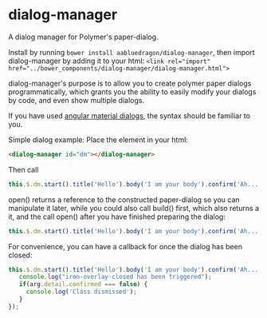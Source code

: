 # dialog-manager
A dialog manager for Polymer's paper-dialog.

Install by running
`bower install aabluedragon/dialog-manager`, then import dialog-manager by adding it to your html:
`<link rel="import" href="../bower_components/dialog-manager/dialog-manager.html">`

dialog-manager's purpose is to allow you to create polymer paper dialogs programmatically, which grants you the ability to easily modify your dialogs by code, and even show multiple dialogs.

If you have used [angular material dialogs](https://material.angularjs.org/latest/#/demo/material.components.dialog), the syntax should be familiar to you.

Simple dialog example:
Place the element in your html: 
```html
<dialog-manager id="dm"></dialog-manager>
```
Then call
```javascript
this.$.dm.start().title('Hello').body('I am your body').confirm('Ah... Ok').open();
```

open() returns a reference to the constructed paper-dialog so you can manipulate it later, while you could also call build() first, which also returns a it, and the call open() after you have finished preparing the dialog:
```javascript
this.$.dm.start().title('Hello').body('I am your body').confirm('Ah... Ok').build().open();
```

For convenience, you can have a callback for once the dialog has been closed:
```javascript
this.$.dm.start().title('Hello').body('I am your body').confirm('Ah... Ok').build().open(function(arg){
   console.log("iron-overlay-closed has been triggered");
   if(arg.detail.confirmed === false) {
     console.log('Class dismissed');
   }
});
```
